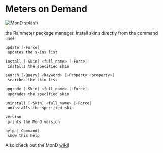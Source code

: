 # Meters on Demand

![MonD splash](https://repository-images.githubusercontent.com/601636170/25834e41-d86e-4f2a-809c-441ab80c2a8a)

the Rainmeter package manager. Install skins directly from the command line!

```ps1
update [-Force]
 updates the skins list

install [-Skin] <full_name> [-Force]
 installs the specified skin

search [-Query] <keyword> [-Property <property>]
 searches the skin list

upgrade [-Skin] <full_name> [-Force]
 upgrades the specified skin

uninstall [-Skin] <full_name> [-Force]
 uninstalls the specified skin

version
 prints the MonD version

help [-Command]
 show this help
```

Also check out the MonD [wiki](https://github.com/meters-on-demand/mond-api/wiki)!
